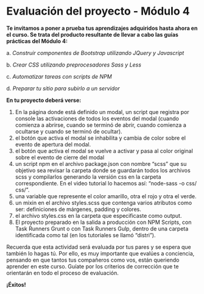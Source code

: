 # 

# Evaluación del proyecto - Módulo 4

**Te invitamos a poner a prueba tus aprendizajes adquiridos hasta ahora en el curso. Se trata del producto resultante de llevar a cabo las guías prácticas del Módulo 4:**

a. *Construir componentes de Bootstrap utilizando JQuery y Javascript*

b. *Crear CSS utilizando preprocesadores Sass y Less*

c. *Automatizar tareas con scripts de NPM*

d. *Preparar tu sitio para subirlo a un servidor*

**En tu proyecto deberá verse:**

1. En la página donde está definido un modal, un script que registra por console las activaciones de todos los eventos del modal (cuando comienza a abrirse, cuando se terminó de abrir, cuando comienza a ocultarse y cuando se terminó de ocultar).
2. el botón que activa el modal se inhabilita y cambia de color sobre el evento de apertura del modal.
3. el botón que activa el modal se vuelve a activar y pasa al color original sobre el evento de cierre del modal
4. un script npm en el archivo package.json con nombre “scss” que su objetivo sea revisar la carpeta donde se guardarán todos los archivos scss y compilarlos generando la versión css en la carpeta correspondiente. En el video tutorial lo hacemos así: “node-sass -o css/ css/”.
5. una variable que represente el color amarillo, otra el rojo y otra el verde.
6. un mixin en el archivo styles.scss que contenga varios atributos como ser: definiciones de márgenes, padding y colores.
7. el archivo styles.css en la carpeta que especificaste como output.
8. El proyecto preparado en la salida a producción con NPM Scripts, con Task Runners Grunt o con Task Runners Gulp, dentro de una carpeta identificada como tal (en los tutoriales se llamó “distri”).

Recuerda que esta actividad será evaluada por tus pares y se espera que también lo hagas tú. Por ello, es muy importante que evalúes a conciencia, pensando en que tantos tus compañeros como vos, están queriendo aprender en este curso. Guíate por los criterios de corrección que te orientarán en todo el proceso de evaluación.

**¡Éxitos!**
